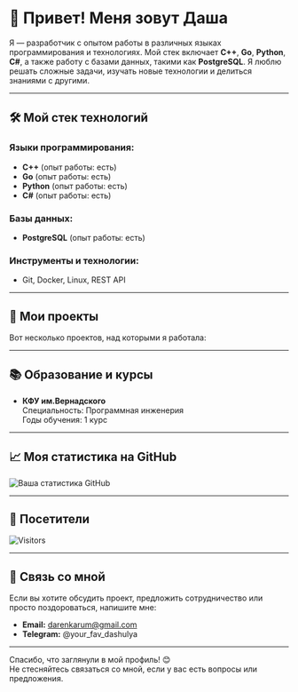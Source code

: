 # 👋 Привет! Меня зовут Даша

Я — разработчик с опытом работы в различных языках программирования и технологиях. Мой стек включает **C++**, **Go**, **Python**, **C#**, а также работу с базами данных, такими как **PostgreSQL**. Я люблю решать сложные задачи, изучать новые технологии и делиться знаниями с другими.

---

## 🛠️ Мой стек технологий

### Языки программирования:
- **C++** (опыт работы: есть)
- **Go** (опыт работы: есть)
- **Python** (опыт работы: есть)
- **C#** (опыт работы: есть)

### Базы данных:
- **PostgreSQL** (опыт работы: есть)

### Инструменты и технологии:
- Git, Docker, Linux, REST API

---

## 🚀 Мои проекты

Вот несколько проектов, над которыми я работала:

---

## 📚 Образование и курсы

- **КФУ им.Вернадского**  
  Специальность: Программная инженерия  
  Годы обучения: 1 курс
---

## 📈 Моя статистика на GitHub

![Ваша статистика GitHub](https://github-readme-stats.vercel.app/api?daria-rumyantseva&show_icons=true&theme=radical)

---


## 👀 Посетители

![Visitors](https://api.visitorbadge.io/api/visitors?path=https://github.com/daria-rumyantseva=daria-rumyantseva&label=Посетители&labelColor=%23ffa500&countColor=%23263759)

---

## 🤝 Связь со мной

Если вы хотите обсудить проект, предложить сотрудничество или просто поздороваться, напишите мне:

- **Email:** darenkarum@gmail.com
- **Telegram:** @your_fav_dashulya

---

Спасибо, что заглянули в мой профиль! 😊  
Не стесняйтесь связаться со мной, если у вас есть вопросы или предложения.
